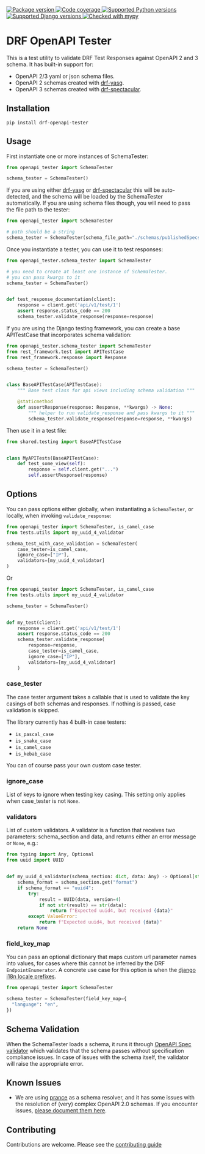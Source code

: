 <a href="https://pypi.org/project/drf-openapi-tester/">
    <img src="https://img.shields.io/pypi/v/drf-openapi-tester.svg" alt="Package version">
</a>
<a href="https://codecov.io/gh/snok/drf-openapi-tester">
    <img src="https://codecov.io/gh/snok/drf-openapi-tester/branch/master/graph/badge.svg" alt="Code coverage">
</a>
<a href="https://pypi.org/project/drf-openapi-tester/">
    <img src="https://img.shields.io/badge/python-3.6%2B-blue" alt="Supported Python versions">
</a>
<a href="https://pypi.python.org/pypi/drf-openapi-tester">
    <img src="https://img.shields.io/badge/django%20versions-2.2%2B-blue" alt="Supported Django versions">
</a>
<a href="http://mypy-lang.org/">
    <img src="http://www.mypy-lang.org/static/mypy_badge.svg" alt="Checked with mypy">
</a>

# DRF OpenAPI Tester

This is a test utility to validate DRF Test Responses against OpenAPI 2 and 3 schema. It has built-in support for:

- OpenAPI 2/3 yaml or json schema files.
- OpenAPI 2 schemas created with [drf-yasg](https://github.com/axnsan12/drf-yasg).
- OpenAPI 3 schemas created with [drf-spectacular](https://github.com/tfranzel/drf-spectacular).

## Installation

```shell script
pip install drf-openapi-tester
```

## Usage

First instantiate one or more instances of SchemaTester:

```python
from openapi_tester import SchemaTester

schema_tester = SchemaTester()


```

If you are using either [drf-yasg](https://github.com/axnsan12/drf-yasg)
or [drf-spectacular](https://github.com/tfranzel/drf-spectacular) this will be auto-detected, and the schema will be
loaded by the SchemaTester automatically. If you are using schema files though, you will need to pass the file path to
the tester:

```python
from openapi_tester import SchemaTester

# path should be a string
schema_tester = SchemaTester(schema_file_path="./schemas/publishedSpecs.yaml")


```

Once you instantiate a tester, you can use it to test responses:

```python
from openapi_tester.schema_tester import SchemaTester

# you need to create at least one instance of SchemaTester.
# you can pass kwargs to it
schema_tester = SchemaTester()


def test_response_documentation(client):
    response = client.get('api/v1/test/1')
    assert response.status_code == 200
    schema_tester.validate_response(response=response)
```

If you are using the Django testing framework, you can create a base APITestCase that incorporates schema validation:

```python
from openapi_tester.schema_tester import SchemaTester
from rest_framework.test import APITestCase
from rest_framework.response import Response

schema_tester = SchemaTester()


class BaseAPITestCase(APITestCase):
    """ Base test class for api views including schema validation """

    @staticmethod
    def assertResponse(response: Response, **kwargs) -> None:
        """ helper to run validate_response and pass kwargs to it """
        schema_tester.validate_response(response=response, **kwargs)
```

Then use it in a test file:

```python
from shared.testing import BaseAPITestCase


class MyAPITests(BaseAPITestCase):
    def test_some_view(self):
        response = self.client.get("...")
        self.assertResponse(response)
```

## Options

You can pass options either globally, when instantiating a `SchemaTester`, or locally, when
invoking `validate_response`:

```python
from openapi_tester import SchemaTester, is_camel_case
from tests.utils import my_uuid_4_validator

schema_test_with_case_validation = SchemaTester(
    case_tester=is_camel_case,
    ignore_case=["IP"],
    validators=[my_uuid_4_validator]
)

```

Or

```python
from openapi_tester import SchemaTester, is_camel_case
from tests.utils import my_uuid_4_validator

schema_tester = SchemaTester()


def my_test(client):
    response = client.get('api/v1/test/1')
    assert response.status_code == 200
    schema_tester.validate_response(
        response=response,
        case_tester=is_camel_case,
        ignore_case=["IP"],
        validators=[my_uuid_4_validator]
    )
```

### case_tester

The case tester argument takes a callable that is used to validate the key casings of both schemas and responses. If
nothing is passed, case validation is skipped.

The library currently has 4 built-in case testers:

- `is_pascal_case`
- `is_snake_case`
- `is_camel_case`
- `is_kebab_case`

You can of course pass your own custom case tester.

### ignore_case

List of keys to ignore when testing key casing. This setting only applies when case_tester is not `None`.

### validators

List of custom validators. A validator is a function that receives two parameters: schema_section and data, and returns
either an error message or `None`, e.g.:

```python
from typing import Any, Optional
from uuid import UUID


def my_uuid_4_validator(schema_section: dict, data: Any) -> Optional[str]:
    schema_format = schema_section.get("format")
    if schema_format == "uuid4":
        try:
            result = UUID(data, version=4)
            if not str(result) == str(data):
                return f"Expected uuid4, but received {data}"
        except ValueError:
            return f"Expected uuid4, but received {data}"
    return None
```

### field_key_map

You can pass an optional dictionary that maps custom url parameter names into values, for cases where this cannot be
inferred by the DRF `EndpointEnumerator`. A concrete use case for this option is when
the [django i18n locale prefixes](https://docs.djangoproject.com/en/3.1/topics/i18n/translation/#language-prefix-in-url-patterns).

```python
from openapi_tester import SchemaTester

schema_tester = SchemaTester(field_key_map={
  "language": "en",
})
```

## Schema Validation

When the SchemaTester loads a schema, it runs it through
[OpenAPI Spec validator](https://github.com/p1c2u/openapi-spec-validator) which validates that the schema passes without
specification compliance issues. In case of issues with the schema itself, the validator will raise the appropriate
error.

## Known Issues

* We are using [prance](https://github.com/jfinkhaeuser/prance) as a schema resolver, and it has some issues with the
  resolution of (very) complex OpenAPI 2.0 schemas. If you encounter
  issues, [please document them here](https://github.com/snok/drf-openapi-tester/issues/205).

## Contributing

Contributions are welcome. Please see the [contributing guide](CONTRIBUTING.md)
